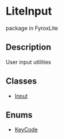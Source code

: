 # LiteInput
package in FyroxLite
## Description
User input utilities
## Classes
* [Input](../LiteInput/Input.md)
## Enums
* [KeyCode](../LiteInput/KeyCode.md)
